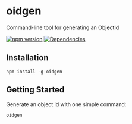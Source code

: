 oidgen
====================

Command-line tool for generating an ObjectId

[![npm version](https://img.shields.io/npm/v/oidgen.svg?maxAge=2592000)](https://www.npmjs.com/package/oidgen)
[![Dependencies](https://david-dm.org/onehilltech/oidgen.svg)](https://david-dm.org/onehilltech/oidgen)

Installation
--------------

    npm install -g oidgen
    
Getting Started
----------------

Generate an object id with one simple command:

    oidgen

